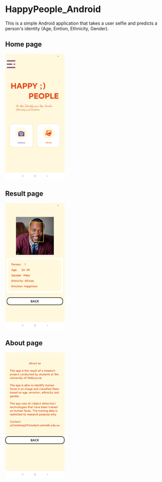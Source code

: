 # HappyPeople_Android

This is a simple Android application that takes a user selfie and predicts a person's identity (Age, Emtion, Ethnicity, Gender).

## Home page
<img src="home.png" height="400">

## Result page
<img src="result.png" height="400">

## About page
<img src="about.png" height="400">
